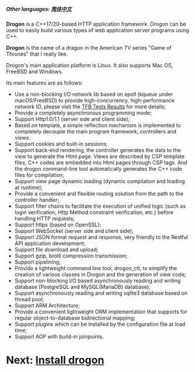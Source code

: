 ##### Other languages: [简体中文](CHN-01-概述)

**Drogon** is a C++17/20-based HTTP application framework. Drogon can be used to easily build various types of web application server programs using C++.

**Drogon** is the name of a dragon in the American TV series "Game of Thrones" that I really like.

Drogon's main application platform is Linux. It also supports Mac OS, FreeBSD and Windows.

Its main features are as follows:

* Use a non-blocking I/O network lib based on epoll (kqueue under macOS/FreeBSD) to provide high-concurrency, high-performance network IO, please visit the [TFB Tests Results](https://www.techempower.com/benchmarks/#section=data-r19&hw=ph&test=composite) for more details;
* Provide a completely asynchronous programming mode;
* Support Http1.0/1.1 (server side and client side);
* Based on template, a simple reflection mechanism is implemented to completely decouple the main program framework, controllers and views.
* Support cookies and built-in sessions;
* Support back-end rendering, the controller generates the data to the view to generate the Html page. Views are described by CSP template files, C++ codes are embedded into Html pages through CSP tags. And the drogon command-line tool automatically generates the C++ code files for compilation;
* Support view page dynamic loading (dynamic compilation and loading at runtime);
* Provide a convenient and flexible routing solution from the path to the controller handler;
* Support filter chains to facilitate the execution of unified logic (such as login verification, Http Method constraint verification, etc.) before handling HTTP requests;
* Support https (based on OpenSSL);
* Support WebSocket (server side and client side);
* Support JSON format request and response, very friendly to the Restful API application development;
* Support file download and upload;
* Support gzip, brotli compression transmission;
* Support pipelining;
* Provide a lightweight command line tool, drogon_ctl, to simplify the creation of various classes in Drogon and the generation of view code;
* Support non-blocking I/O based asynchronously reading and writing database (PostgreSQL and MySQL(MariaDB) database);
* Support asynchronously reading and writing sqlite3 database based on thread pool;
* Support ARM Architecture;
* Provide a convenient lightweight ORM implementation that supports for regular object-to-database bidirectional mapping;
* Support plugins which can be installed by the configuration file at load time;
* Support AOP with build-in joinpoints.

# Next: [Install drogon](ENG-02-Installation)
